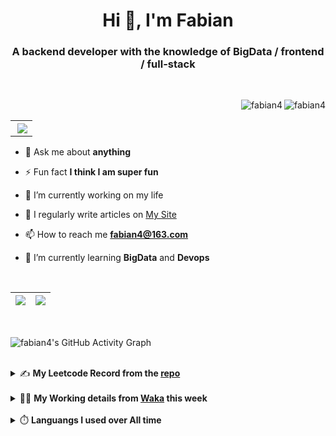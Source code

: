 <h1 align="center">Hi 👋, I'm Fabian</h1>
<h3 align="center">A backend developer with the knowledge of BigData / frontend / full-stack</h3>

<br/>

<img align="right" src="https://komarev.com/ghpvc/?username=fabian4&label=views&color=0e75b6&style=flat" alt="fabian4" /><img align="right" src="https://img.shields.io/badge/Author-fabian4-orange?logo=Dark%20Reader" alt="fabian4" />

<br/>

<table align="right" border="0.5"><tr><th><img align="right"  src="https://github-readme-stats.vercel.app/api/top-langs/?username=fabian4&layout=compact&theme=buefy&hide_border=true"/</th></tr></table>

- 💬 Ask me about **anything**

- ⚡ Fun fact **I think I am super fun**

- 🔭 I’m currently working on my life

- 📝 I regularly write articles on [My Site](https://fabian4.site/)

- 📫 How to reach me **fabian4@163.com**

- 🌱 I’m currently learning **BigData** and **Devops** 

<!-- - 📄 Know about my Daily details on [My Personal Blog Galllery](https://fabian4.github.io/gallery/) -->

<br/>

|  <img align="center" src="https://github-readme-streak-stats.herokuapp.com/?user=fabian4&theme=gruvbox_duo&currStreakNum=2FD3EB&fire=pink&sideLabels=F00&hide_border=true&date_format=[Y.]n.j" /> |  <img align="center" src="https://github-readme-stats.vercel.app/api?username=fabian4&count_private=true&show_icons=true&theme=flag-india&show_owner=true&hide_border=true" />|
| ------------- | ------------- |

<br/>

![fabian4's GitHub Activity Graph](https://github-readme-activity-graph.cyclic.app/graph?username=fabian4&theme=github-light)

<br/>
<details>
  <summary>✍️ <b>My Leetcode Record from the <a href="https://github.com/fabian4/leetcode">repo</a></b></summary>
 
 ---
  
|[![Leetcode Stats](https://leetcard.jacoblin.cool/fabianbao?theme=light&font=Zen%20Kurenaido&ext=heatmap&site=cn&border=0)](https://leetcode-cn.com/u/fabianbao/)|
| ------------- |
  
<!--|[![Leetcode Stats](https://leetcard.jacoblin.cool/fabianbao?theme=light&font=Bubbler%20One&ext=heatmap&site=cn&border=0)](https://leetcode-cn.com/u/fabianbao/)|[![fabian's LeetCode Stats](https://leetcode-stats.vercel.app/api?username=fabian)](https://leetcode-cn.com/u/fabianbao/)|
| ------------- | ------------- | -->
  
|![image](https://user-images.githubusercontent.com/60428924/216034888-f8b4b00e-da4c-486c-9872-e4a18b9c6325.png)|
| ------------- |
|![image](https://user-images.githubusercontent.com/60428924/216035023-02273762-0103-4d59-affc-23d4d0c18d1d.png)|
  
</details>

<br/>

<details>
  <summary>👨‍💻 <b>My Working details from <a href="https://wakatime.com/@fabian4">Waka</a> this week</b></summary>

---

<!--START_SECTION:waka-->
![Code Time](http://img.shields.io/badge/Code%20Time-408%20hrs%2021%20mins-blue)

**I'm an Early 🐤** 

```text
🌞 Morning                673 commits         ██████████░░░░░░░░░░░░░░░   38.00 % 
🌆 Daytime                497 commits         ███████░░░░░░░░░░░░░░░░░░   28.06 % 
🌃 Evening                582 commits         ████████░░░░░░░░░░░░░░░░░   32.86 % 
🌙 Night                  19 commits          ░░░░░░░░░░░░░░░░░░░░░░░░░   01.07 % 
```
📅 **I'm Most Productive on Wednesday** 

```text
Monday                   287 commits         ████░░░░░░░░░░░░░░░░░░░░░   16.21 % 
Tuesday                  253 commits         ████░░░░░░░░░░░░░░░░░░░░░   14.29 % 
Wednesday                323 commits         █████░░░░░░░░░░░░░░░░░░░░   18.24 % 
Thursday                 254 commits         ████░░░░░░░░░░░░░░░░░░░░░   14.34 % 
Friday                   259 commits         ████░░░░░░░░░░░░░░░░░░░░░   14.62 % 
Saturday                 174 commits         ██░░░░░░░░░░░░░░░░░░░░░░░   09.82 % 
Sunday                   221 commits         ███░░░░░░░░░░░░░░░░░░░░░░   12.48 % 
```


📊 **This Week I Spent My Time On** 

```text
💬 Programming Languages: 
Java                     3 hrs 5 mins        █████████████░░░░░░░░░░░░   50.15 % 
XML                      1 hr 25 mins        ██████░░░░░░░░░░░░░░░░░░░   23.24 % 
YAML                     42 mins             ███░░░░░░░░░░░░░░░░░░░░░░   11.59 % 
HTML                     39 mins             ███░░░░░░░░░░░░░░░░░░░░░░   10.73 % 
textmate                 11 mins             █░░░░░░░░░░░░░░░░░░░░░░░░   03.04 % 

🔥 Editors: 
IntelliJ                 5 hrs 17 mins       ██████████████████████░░░   86.04 % 
WebStorm                 40 mins             ███░░░░░░░░░░░░░░░░░░░░░░   10.87 % 
GoLand                   11 mins             █░░░░░░░░░░░░░░░░░░░░░░░░   03.10 % 

💻 Operating System: 
Mac                      6 hrs 9 mins        █████████████████████████   100.00 % 
```


<!--END_SECTION:waka-->
  
</details>

<br/>

<details>
  <summary>⏱️ <b>Languangs I used over All time</b></summary>
  
---
  
![languages all time](https://wakatime.com/share/@32ef5ac6-eac5-4886-805c-ce9fe059857e/efc24c85-e478-4696-bcbd-c5669145b831.svg)
  
</details>
